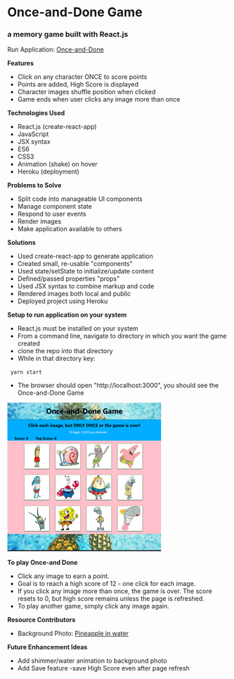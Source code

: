 # Once-and-Done Game

### a memory game built with React.js

Run Application: [Once-and-Done](https://herokuapp.com/)

**Features**
* Click on any character ONCE to score points
* Points are added, High Score is displayed
* Character images shuffle position when clicked
* Game ends when user clicks any image more than once

**Technologies Used**
* React.js (create-react-app)
* JavaScript
* JSX syntax
* ES6
* CSS3
* Animation (shake) on hover
* Heroku (deployment)

**Problems to Solve**
* Split code into manageable UI components
* Manage component state
* Respond to user events
* Render images
* Make application available to others

**Solutions**
* Used create-react-app to generate application
* Created small, re-usable "components"
* Used state/setState to initialize/update content
* Defined/passed properties "props"
* Used JSX syntax to combine markup and code
* Rendered images both local and public
* Deployed project using Heroku

**Setup to run application on your system**
* React.js must be installed on your system
* From a command line, navigate to directory in which you want the game created
* clone the repo into that directory
* While in that directory key:
```
 yarn start
```
* The browser should  open "http://localhost:3000", you should see the Once-and-Done Game

![Once-and-Done Game](./src/images/OnceandDoneGame.png)

**To play Once-and Done**
* Click any image to earn a point.
* Goal is to reach a high score of 12 - one click for each image.
* If you click any image more than once, the game is over. The score resets to 0, but high score remains unless the page is refreshed.
* To play another game, simply click any image again.

**Resource Contributors**
* Background Photo: [Pineapple in water](https://www.pexels.com/photo/bright-bubble-color-flatlay-137132/)



**Future Enhancement Ideas**
* Add shimmer/water animation to background photo
* Add Save feature -save High Score even after page refresh

